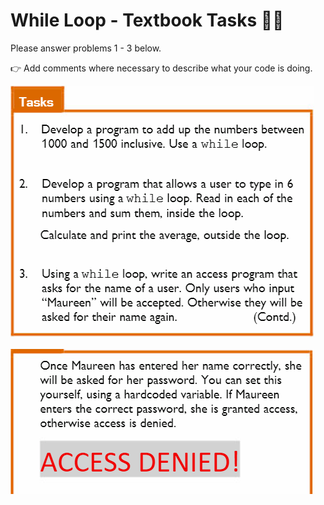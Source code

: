 # While Loop - Textbook Tasks 👨‍💻

Please answer problems 1 - 3 below.

👉 Add comments where necessary to describe what your code is doing.

![image](image.png)

![image](image_2.png)

  